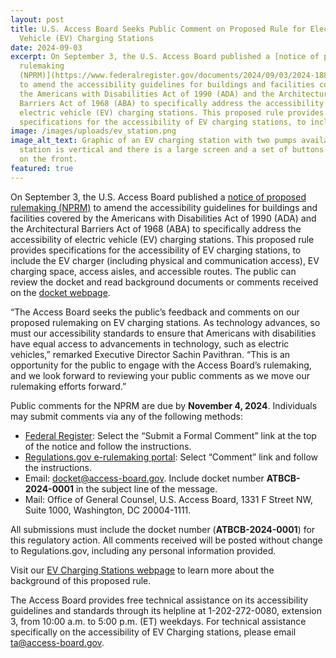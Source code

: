 ```yaml
---
layout: post
title: U.S. Access Board Seeks Public Comment on Proposed Rule for Electric
  Vehicle (EV) Charging Stations
date: 2024-09-03
excerpt: On September 3, the U.S. Access Board published a [notice of proposed
  rulemaking
  (NPRM)](https://www.federalregister.gov/documents/2024/09/03/2024-18820/americans-with-disabilities-act-and-architectural-barriers-act-accessibility-guidelines-ev-charging)
  to amend the accessibility guidelines for buildings and facilities covered by
  the Americans with Disabilities Act of 1990 (ADA) and the Architectural
  Barriers Act of 1968 (ABA) to specifically address the accessibility of
  electric vehicle (EV) charging stations. This proposed rule provides
  specifications for the accessibility of EV charging stations, to include . . .
image: /images/uploads/ev_station.png
image_alt_text: Graphic of an EV charging station with two pumps available. The
  station is vertical and there is a large screen and a set of buttons below it
  on the front.
featured: true
---
```

On September 3, the U.S. Access Board published a [notice of proposed rulemaking (NPRM)](https://www.federalregister.gov/documents/2024/09/03/2024-18820/americans-with-disabilities-act-and-architectural-barriers-act-accessibility-guidelines-ev-charging) to amend the accessibility guidelines for buildings and facilities covered by the Americans with Disabilities Act of 1990 (ADA) and the Architectural Barriers Act of 1968 (ABA) to specifically address the accessibility of electric vehicle (EV) charging stations. This proposed rule provides specifications for the accessibility of EV charging stations, to include the EV charger (including physical and communication access), EV charging space, access aisles, and accessible routes. The public can review the docket and read background documents or comments received on the [docket webpage](https://www.regulations.gov/docket/ATBCB-2024-0001).

“The Access Board seeks the public’s feedback and comments on our proposed rulemaking on EV charging stations. As technology advances, so must our accessibility standards to ensure that Americans with disabilities have equal access to advancements in technology, such as electric vehicles,” remarked Executive Director Sachin Pavithran. “This is an opportunity for the public to engage with the Access Board’s rulemaking, and we look forward to reviewing your public comments as we move our rulemaking efforts forward.”

Public comments for the NPRM are due by **November 4, 2024**. Individuals may submit comments via any of the following methods:

* [Federal Register](https://www.federalregister.gov/documents/2024/09/03/2024-18820/americans-with-disabilities-act-and-architectural-barriers-act-accessibility-guidelines-ev-charging): Select the “Submit a Formal Comment” link at the top of the notice and follow the instructions.
* [Regulations.gov e-rulemaking portal](https://www.regulations.gov/document/ATBCB-2024-0001-0001): Select “Comment” link and follow the instructions.
* Email: [docket@access-board.gov](mailto:docket@access-board.gov). Include docket number **ATBCB-2024-0001** in the subject line of the message.
* Mail: Office of General Counsel, U.S. Access Board, 1331 F Street NW, Suite 1000, Washington, DC 20004-1111.

All submissions must include the docket number (**ATBCB-2024-0001**) for this regulatory action. All comments received will be posted without change to Regulations.gov, including any personal information provided.

Visit our [EV Charging Stations webpage](https://www.access-board.gov/evse/) to learn more about the background of this proposed rule.

The Access Board provides free technical assistance on its accessibility guidelines and standards through its helpline at 1-202-272-0080, extension 3, from 10:00 a.m. to 5:00 p.m. (ET) weekdays. For technical assistance specifically on the accessibility of EV Charging stations, please email [ta@access-board.gov](mailto:ta@access-board.gov).